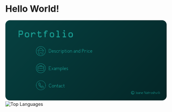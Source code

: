 # Hello World!


<!--THIS PART IS COMENTED-->
<!--![Ioane's GitHub stats](https://github-readme-stats.vercel.app/api?username=ioane-stacks&show_icons=true)
![Top Languages](https://github-readme-stats.vercel.app/api/top-langs/?username=ioane-stacks&layout=compact)
<a href="https://ioane-stacks.github.io/MyPortfolio/">
  <img width="495" src="https://raw.githubusercontent.com/ioane-stacks/Ressources-For-Everything/8160f76aa825c5d8edcbe7894f80c7a363227abc/MyPortfolio/Portfolio.svg" />
</a>-->
<!--THIS PART IS COMENTED-->


![IOANE](https://raw.githubusercontent.com/ioane-stacks/Ressources-For-Everything/18480f38c2e70ac2ee73b0d5d7a4d5d7594224ce/MyPortfolio/Portfolio.svg)
![Top Languages](https://github-readme-stats.vercel.app/api/top-langs/?username=ioane-stacks&theme=tokyonight&hide_border=true&bg_color=093534&title_color=189e94)
